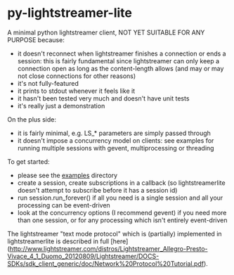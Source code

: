 py-lightstreamer-lite
=====================

A minimal python lightstreamer client, NOT YET SUITABLE FOR ANY PURPOSE because:
- it doesn't reconnect when lightstreamer finishes a connection or ends a session: this is fairly fundamental since lightstreamer can only keep a connection open as long as the content-length allows (and may or may not close connections for other reasons)
- it's not fully-featured
- it prints to stdout whenever it feels like it
- it hasn't been tested very much and doesn't have unit tests
- it's really just a demonstration

On the plus side:
- it is fairly minimal, e.g. LS_* parameters are simply passed through
- it doesn't impose a concurrency model on clients: see examples for running multiple sessions with gevent, multiprocessing or threading

To get started:
- please see the [examples](https://github.com/dannyclark/py-lightstreamer-lite/tree/master/examples) directory
- create a session, create subscriptions in a callback (so lightstreamerlite doesn't attempt to subscribe before it has a session id)
- run session.run_forever() if all you need is a single session and all your processing can be event-driven
- look at the concurrency options (I recommend gevent) if you need more than one session, or for any processing which isn't entirely event-driven

The lightstreamer "text mode protocol" which is (partially) implemented in lightstreamerlite is described in full [here] (http://www.lightstreamer.com/distros/Lightstreamer_Allegro-Presto-Vivace_4_1_Duomo_20120809/Lightstreamer/DOCS-SDKs/sdk_client_generic/doc/Network%20Protocol%20Tutorial.pdf).